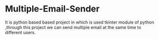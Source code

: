 # Multiple-Email-Sender
It is python based based project in which is used tkinter module of python ,through this project we can send multiple email at the same time to different users.
